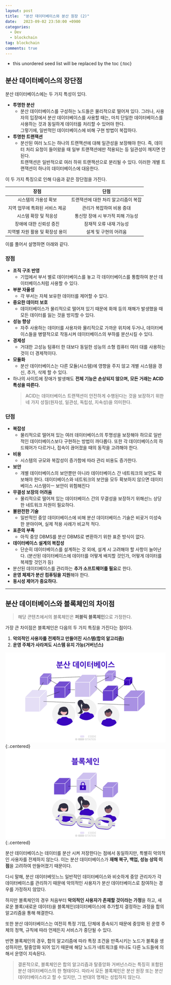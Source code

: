 ```yaml
---
layout: post
title:  "분산 데이터베이스와 분산 원장 (2)"
date:   2023-09-02 23:50:00 +0900
categories: 
  - Dev
  - blockchain
tag: blockchain
comments: true
---
```


* this unordered seed list will be replaced by the toc
{:toc}

## 분산 데이터베이스의 장단점

분산 데이터베이스에는 두 가지 특성이 있다.

- **투명한 분산**
  - 분산 데이터베이스를 구성하는 노드들은 물리적으로 떨어져 있다. 그러나, 사용자의 입장에서 분산 데이터베이스를 사용할 때는, 마치 단일한 데이터베이스를 사용하는 것과 동일하게 데이터를 처리할 수 있어야 한다.  
    그렇기에, 일반적인 데이터베이스에 비해 구현 방법이 복잡하다.
- **투명한 트랜잭션**
  - 분산된 여러 노드는 하나의 트랜잭션에 대해 일관성을 보장해야 한다. 즉, 데이터 처리 요청이 들어왔을 때 일부 트랜잭션에만 적용되는 등 일관성이 깨지면 안 된다.  
    트랜잭션은 일반적으로 여러 하위 트랜잭션으로 분리될 수 있다. 이러한 개별 트랜잭션이 하나의 데이터베이스에 대응한다.

이 두 가지 특징으로 인해 다음과 같은 장단점을 가진다.

| **장점** | **단점** |
| :---: | :---: |
| 시스템의 가용성 확보 | 트랜잭션에 대한 처리 알고리즘이 복잡 |
| 지역 업무에 특화된 서비스 제공 | 관리가 복잡하여 비용 증대 | 
| 시스템 확장 및 적응성 | 통신망 장애 시 부가적 피해 가능성 | 
| 장애에 대한 신뢰성 증진 | 잠재적 오류 내재 가능성 | 
| 지역별 자원 활용 및 확장성 용이 | 설계 및 구현의 어려움 | 

이를 풀어서 설명하면 아래와 같다.

### 장점

- **조직 구조 반영**
  - 기업에서 부서 별로 데이터베이스를 놓고 각 데이터베이스를 통합하여 분산 데이터베이스처럼 사용할 수 있다.
- **부분 자율성**
  - 각 부서는 자체 보유한 데이터를 제어할 수 있다.
- **중요한 데이터 보호**
  - 데이터베이스가 물리적으로 떨어져 있기 때문에 화재 등의 재해가 발생했을 때 모든 데이터를 잃는 것을 방지할 수 있다.
- **성능 향상**
  - 자주 사용하는 데이터를 사용자와 물리적으로 가까운 위치에 두거나, 데이터베이스들을 병렬적으로 작동시켜 데이터베이스의 부하를 분산시킬 수 있다.
- **경제성**
  - 거대한 고성능 텀퓨터 한 대보다 동일한 성능의 소형 컴퓨터 여러 대를 사용하는 것이 더 경제적이다.
- **모듈화**
  - 분산 데이터베이스는 다른 모듈(시스템)에 영향을 주지 않고 개별 시스템을 갱신, 추가, 삭제 할 수 있다.
- 하나의 사이트에 장애가 발생해도 **전체 기능은 손상되지 않으며, 모든 거래는 ACID 특성을 따른다.**
  > ACID는 데이터베이스 트랜잭션이 안전하게 수행된다는 것을 보장하기 위한 네 가지 성질(원자성, 일관성, 독립성, 지속성)을 의미한다.

### 단점

- **복잡성**
    - 물리적으로 떨어져 있는 여러 데이터베이스의 투명성을 보장해야 하므로 일반적인 데이터베이스보다 구현하는 방법이 까다롭다. 또한 각 데이터베이스의 하드웨어가 다르거나, 접속이 끊어졌을 때의 동작을 고려해야 한다.
- **비용**
    - 시스템의 규모와 복잡성이 증가함에 따라 관리 비용도 증가한다.
- **보안**
    - 개별 데이터베이스의 보안뿐만 아니라 데이터베이스 간 네트워크의 보안도 확보해야 한다. 데이터베이스와 네트워크의 보안을 모두 확보하지 않으면 데이터베이스 시스탬이ㅡ 보안이 위험해진다
- **무결성 보장의 어려움**
    - 물리적으로 떨어져 있는 데이터베이스 간의 무결성을 보장하기 위해선느 상당한 네트워크 자원이 필요하다.
- **불완전한 기술**
    - 일반적인 중앙 데이터베이스에 비해 분산 데이터베이스 기술은 비굦거 미성숙한 분야이며, 실제 적용 사례가 비교적 적다.
- **표준의 부족**
    - 아직 중앙 DBMS를 분산 DBMS로 변환하기 위한 표준 방식이 없다.
- **데이터베이스 설계의 복잡성**
    - 단순히 데이터베이스를 설계하는 것 외에, 설계 시 고려해야 할 사항이 늘어난다.
    (분산된 데이터베이스에 데이터를 어떻게 배치할 것인가, 어떻게 데이터를 복제할 것인가 등)
- 분산된 데이터베이스를 관리하는 **추가 소프트웨어를 필요**로 한다.
- **운영 체제가 분산 컴퓨팅을 지원**해야 한다.
- **동시성 제어가 중요하다.**
  
---

## 분산 데이터베이스와 블록체인의 차이점

> 해당 콘텐츠에서의 블록체인은 **퍼블릭 블록체인**으로 가정한다.

가장 큰 차이점은 블록체인은 다음의 두 가지 특징을 가진다는 점이다.

1. **악의적인 사용자를 전제하고 만들어진 시스템(합의 알고리즘)**
2. **운영 주체가 사라져도 시스템 유지 가능(거버넌스)**

![분산 데이터베이스](../../assets/img/blockchain/Distributed_Database.png){:.centered}
![블록체인](../../assets/img/blockchain/blockchain.png){:.centered}

분산 데이터베이스는 데이터를 분산 시켜 저장한다는 점에서 동일하지만, 특별히 악의적인 사용자를 전제하지 않는다. 이는 분산 데이터베이스가 **재해 복구, 백업, 성능 상의 이점**을 고려하여 만들어졌기 때문이다.  

다시 말해, 분산 데이터베잇느느 일반적인 데이터베이스와 비슷하게 중앙 관리자가 각 데이터베이스를 관리하기 때문에 악의적인 사용자가 분산 데이터베이스로 참여하는 경우를 가정하지 않았다.  

하지만 블록체인의 경우 처음부터 **악의적인 사용자가 존재할 것이라는 가정**을 하고, 새로운 블록(새로운 데이터)을 블록체인(데이터베이스)에 추가할지 결정하는 과정을 합의 알고리즘을 통해 해결한다.  

또한 분산 데이터베이스는 여전히 특정 기업, 단체에 종속되기 때문에 중앙화 된 운영 주체의 정책, 규칙에 따라 언제든지 서비스가 중단될 수 있다.  

반면 블록체인의 경우, 합의 알고리즘에 따라 특정 조건을 만족시키는 노드가 블록을 생성하지만, 탈중앙화 되어 있기 때문에 해당 노드가 네트워크를 떠나도 다른 노드들에 의해서 운영이 지속된다.

> 결론적으로, 블록체인은 합의 알고리즘과 탈중앙화 거버넌스라는 특징히 포함된 분산 데이터베이스의 한 형태이다. 따라서 모든 블록체인은 분산 원장 또는 분산 데이터베이스라고 할 수 있지만, 그 반대의 명제는 성립하지 않는다.